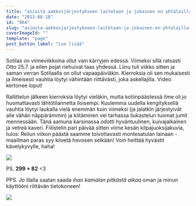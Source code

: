 ```yaml
---
title: "asioita aakkosjärjestykseen laitetaan ja jokainen on yhtälailla kade paikastaan."
date: "2013-08-18"
id: "964"
slug: "asioita-aakkosjarjestykseen-laitetaan-ja-jokainen-on-yhtalailla-kade-paikastaan"
coverImageId: ""
template: "page"
post_button_label: "Lue lisää"
---
```


Sotilas on viimeviikkoina ollut vain kärryjen edessä. Viimeksi sillä ratsasti Otto 25.7. ja eilen pojat riehuivat taas yhdessä. Liinu tuli viikko sitten ja saman verran Sotilaalla on ollut vapaapäiviäkin. Kierroksia oli sen mukaisesti ja ilmeisesti vauhtia löytyi vähintään riittävästi, joka askellajilla. Video kertonee loput!

  

  

Rallittelun jälkeen kierroksia löytyi vieläkin, mutta kotiinpäästessä ilme oli jo huomattavasti lähtötilannetta iloisempi. Kuulemma uudella kengityksellä vauhtia löytyi laukalla vielä enemmän kuin viimeksi (ja jalatkin järjestyivät alle vähän näppärämmin) ja kiitäminen vei tarhassa liukastelun tuomat jumit mennessään. Tänä aamuna karsinassa odotti hyväntuulinen, kuivajalkainen ja vetreä kaveri. Fiilistelin pari päivää sitten viime kesän kilpajuoksijakuvia, tulos: Reilun viikon päästä saamme toivottavasti montesatulan lainaan - maailman paras syy kiivetä hevosen selkään! Voin heittää hyvästit kävelykyvylle, haha!

  

[![](images/_MG_18161.png)](http://3.bp.blogspot.com/-4m7upzmdf3k/UhBijtd8BcI/AAAAAAAAGrM/TM2cuJisotA/s1600/_MG_18161.png)

  

PS. **299 + 82** <3

PPS. Jo illalla saatan saada _ihan kamalan pitkästä aikaa_ oman ja minun käyttööni riittävän tietokoneen!

  

[![](images/ak.png)](http://3.bp.blogspot.com/-Zf3ksfy8wEY/UhBldtZ7l3I/AAAAAAAAGrg/K9V2N0OYaFk/s1600/ak.png)
